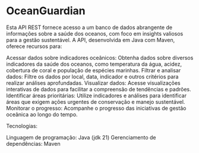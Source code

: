 # OceanGuardian
Esta API REST fornece acesso a um banco de dados abrangente de informações sobre a saúde dos oceanos, com foco em insights valiosos para a gestão sustentável. A API, desenvolvida em Java com Maven, oferece recursos para:

Acessar dados sobre indicadores oceânicos: Obtenha dados sobre diversos indicadores da saúde dos oceanos, como temperatura da água, acidez, cobertura de coral e população de espécies marinhas.
Filtrar e analisar dados: Filtre os dados por local, data, indicador e outros critérios para realizar análises aprofundadas.
Visualizar dados: Acesse visualizações interativas de dados para facilitar a compreensão de tendências e padrões.
Identificar áreas prioritárias: Utilize indicadores e análises para identificar áreas que exigem ações urgentes de conservação e manejo sustentável.
Monitorar o progresso: Acompanhe o progresso das iniciativas de gestão oceânica ao longo do tempo.

Tecnologias:

Linguagem de programação: Java (jdk 21)
Gerenciamento de dependências: Maven
